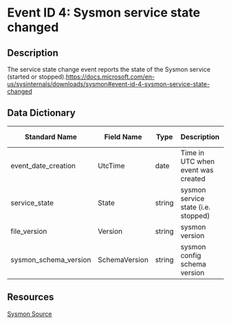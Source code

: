 # Event ID 4: Sysmon service state changed

## Description
The service state change event reports the state of the Sysmon service (started or stopped).https://docs.microsoft.com/en-us/sysinternals/downloads/sysmon#event-id-4-sysmon-service-state-changed

## Data Dictionary
|Standard Name|Field Name|Type|Description|Sample Value|
|---|---|---|---|---|
|event_date_creation|UtcTime|date|Time in UTC when event was created|4/11/18 5:36|
|service_state|State|string|sysmon service state (i.e. stopped)|Stopped|
|file_version|Version|string|sysmon version|7.01|
|sysmon_schema_version|SchemaVersion|string|sysmon config schema version|4|

## Resources
[Sysmon Source](https://docs.microsoft.com/en-us/sysinternals/downloads/sysmon#event-id-4-sysmon-service-state-changed)

